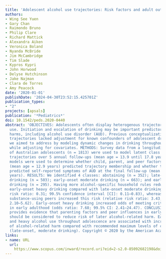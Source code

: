 ```yaml
---
title: 'Adolescent alcohol use trajectories: Risk factors and adult outcomes'
authors:
- Wing See Yuen
- Gary Chan
- Raimondo Bruno
- Philip Clare
- Richard Mattick
- Alexandra Aiken
- Veronica Boland
- Nyanda McBride
- Jim McCambridge
- Tim Slade
- Kypros Kypri
- John Horwood
- Delyse Hutchinson
- Jake Najman
- Clara de Torres
- Amy Peacock
date: '2020-01-01'
publishDate: '2024-04-30T23:52:15.425701Z'
publication_types:
- "2"
projects: [apsals]
publication: '*Pediatrics*'
doi: 10.1542/peds.2020-0440
abstract: 'OBJECTIVES: Adolescents often display heterogenous trajectories of alcohol
  use. Initiation and escalation of drinking may be important predictors of later
  harms, including alcohol use disorder (AUD). Previous conceptualizations of these
  trajectories lacked adjustment for known confounders of adolescent drinking, which
  we aimed to address by modeling dynamic changes in drinking throughout adolescence
  while adjusting for covariates. METHODS: Survey data from a longitudinal cohort
  of Australian adolescents (n = 1813) were used to model latent class alcohol use
  trajectories over 5 annual follow-ups (mean age = 13.9 until 17.8 years). Regression
  models were used to determine whether child, parent, and peer factors at baseline
  (mean age = 12.9 years) predicted trajectory membership and whether trajectories
  predicted self-reported symptoms of AUD at the final follow-up (mean age = 18.8
  years). RESULTS: We identified 4 classes: abstaining (n = 352); late-onset moderate
  drinking (n = 503); early-onset moderate drinking (n = 663); and early-onset heavy
  drinking (n = 295). Having more alcohol-specific household rules reduced risk of
  early-onset heavy drinking compared with late-onset moderate drinking (relative
  risk ratio: 0.31; 99.5% confidence interval [CI]: 0.11–0.83), whereas having more
  substance-using peers increased this risk (relative risk ratio: 3.43; 99.5% CI:
  2.10–5.62). Early-onset heavy drinking increased odds of meeting criteria for AUD
  in early adulthood (odds ratio: 7.68; 99.5% CI: 2.41–24.47). CONCLUSIONS: Our study
  provides evidence that parenting factors and peer influences in early adolescence
  should be considered to reduce risk of later alcohol-related harm. Early initiation
  and heavy alcohol use throughout adolescence are associated with increased risk
  of alcohol-related harm compared with recommended maximum levels of consumption
  (late-onset, moderate drinking). Copyright © 2020 by the American Academy of Pediatrics.'
links:
- name: URL
  url: 
    https://www.scopus.com/inward/record.uri?eid=2-s2.0-85092682198&doi=10.1542%2fpeds.2020-0440&partnerID=40&md5=2349a2767cbb8d9e458dc5390d54f611
---
```


